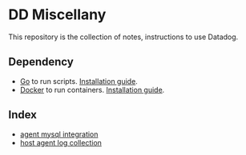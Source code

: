 # DD Miscellany

This repository is the collection of notes, instructions to use Datadog.

## Dependency

- [Go](https://github.com/golang/go) to run scripts. [Installation guide](https://go.dev/doc/install).
- [Docker](https://www.docker.com/) to run containers. [Installation guide](https://docs.docker.com/get-docker/).

## Index

- [agent mysql integration](./agent_mysql_integration/README.md)
- [host agent log collection](./host_agent_log_collection/README.md)
